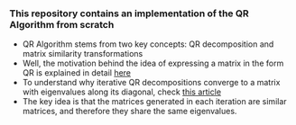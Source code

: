 ### This repository contains an implementation of the QR Algorithm from scratch
- QR Algorithm stems from two key concepts: QR decomposition and matrix similarity transformations
- Well, the motivation behind the idea of expressing a matrix in the form QR is explained in detail [here](https://medium.com/puzzle-sphere/qr-through-lens-a5b3a9346795?sk=085b346b741ac8267e99aa3c962d4736)
- To understand why iterative QR decompositions converge to a matrix with eigenvalues along its diagonal, check [this article](https://applied-math-coding.medium.com/data-science-computation-of-eigenvectors-qr-algorithm-fff47ecbddc1)
- The key idea is that the matrices generated in each iteration are similar matrices, and therefore they share the same eigenvalues.

